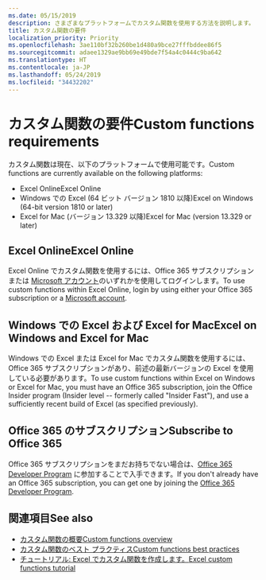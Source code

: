 ```yaml
---
ms.date: 05/15/2019
description: さまざまなプラットフォームでカスタム関数を使用する方法を説明します。
title: カスタム関数の要件
localization_priority: Priority
ms.openlocfilehash: 3ae110bf32b260be1d480a9bce27fffbddee86f5
ms.sourcegitcommit: adaee1329ae9bb69e49bde7f54a4c0444c9ba642
ms.translationtype: HT
ms.contentlocale: ja-JP
ms.lasthandoff: 05/24/2019
ms.locfileid: "34432202"
---
```

# <a name="custom-functions-requirements"></a><span data-ttu-id="d61ee-103">カスタム関数の要件</span><span class="sxs-lookup"><span data-stu-id="d61ee-103">Custom functions requirements</span></span>

<span data-ttu-id="d61ee-104">カスタム関数は現在、以下のプラットフォームで使用可能です。</span><span class="sxs-lookup"><span data-stu-id="d61ee-104">Custom functions are currently available on the following platforms:</span></span>

- <span data-ttu-id="d61ee-105">Excel Online</span><span class="sxs-lookup"><span data-stu-id="d61ee-105">Excel Online</span></span>
- <span data-ttu-id="d61ee-106">Windows での Excel (64 ビット バージョン 1810 以降)</span><span class="sxs-lookup"><span data-stu-id="d61ee-106">Excel on Windows (64-bit version 1810 or later)</span></span>
- <span data-ttu-id="d61ee-107">Excel for Mac (バージョン 13.329 以降)</span><span class="sxs-lookup"><span data-stu-id="d61ee-107">Excel for Mac (version 13.329 or later)</span></span>

## <a name="excel-online"></a><span data-ttu-id="d61ee-108">Excel Online</span><span class="sxs-lookup"><span data-stu-id="d61ee-108">Excel Online</span></span>
<span data-ttu-id="d61ee-109">Excel Online でカスタム関数を使用するには、Office 365 サブスクリプションまたは [Microsoft アカウント](https://account.microsoft.com/account)のいずれかを使用してログインします。</span><span class="sxs-lookup"><span data-stu-id="d61ee-109">To use custom functions within Excel Online, login by using either your Office 365 subscription or a [Microsoft account](https://account.microsoft.com/account).</span></span>

## <a name="excel-on-windows-and-excel-for-mac"></a><span data-ttu-id="d61ee-110">Windows での Excel および Excel for Mac</span><span class="sxs-lookup"><span data-stu-id="d61ee-110">Excel on Windows and Excel for Mac</span></span>
<span data-ttu-id="d61ee-111">Windows での Excel または Excel for Mac でカスタム関数を使用するには、Office 365 サブスクリプションがあり、前述の最新バージョンの Excel を使用している必要があります。</span><span class="sxs-lookup"><span data-stu-id="d61ee-111">To use custom functions within Excel on Windows or Excel for Mac, you must have an Office 365 subscription, join the Office Insider program (Insider level -- formerly called "Insider Fast"), and use a sufficiently recent build of Excel (as specified previously).</span></span>

## <a name="subscribe-to-office-365"></a><span data-ttu-id="d61ee-112">Office 365 のサブスクリプション</span><span class="sxs-lookup"><span data-stu-id="d61ee-112">Subscribe to Office 365</span></span>
<span data-ttu-id="d61ee-113">Office 365 サブスクリプションをまだお持ちでない場合は、[Office 365 Developer Program](https://developer.microsoft.com/ja-JP/office/dev-program) に参加することで入手できます。</span><span class="sxs-lookup"><span data-stu-id="d61ee-113">If you don't already have an Office 365 subscription, you can get one by joining the [Office 365 Developer Program](https://developer.microsoft.com/en-us/office/dev-program).</span></span>

## <a name="see-also"></a><span data-ttu-id="d61ee-114">関連項目</span><span class="sxs-lookup"><span data-stu-id="d61ee-114">See also</span></span>
* [<span data-ttu-id="d61ee-115">カスタム関数の概要</span><span class="sxs-lookup"><span data-stu-id="d61ee-115">Custom functions overview</span></span>](custom-functions-overview.md)
* [<span data-ttu-id="d61ee-116">カスタム関数のベスト プラクティス</span><span class="sxs-lookup"><span data-stu-id="d61ee-116">Custom functions best practices</span></span>](custom-functions-best-practices.md)
* [<span data-ttu-id="d61ee-117">チュートリアル: Excel でカスタム関数を作成します。</span><span class="sxs-lookup"><span data-stu-id="d61ee-117">Excel custom functions tutorial</span></span>](../tutorials/excel-tutorial-create-custom-functions.md)
